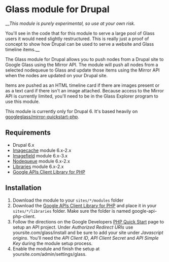Glass module for Drupal
================================
___This module is purely experimental, so use at your own risk._

You'll see in the code that for this module to serve a large pool of Glass users it would need slightly restructured. This is really just a proof of concept to show how Drupal can be used to serve a website and Glass timeline items.__

The Glass module for Drupal allows you to push nodes from a Drupal site to Google Glass using the Mirror API. The module will push all nodes from a selected nodequeue to Glass and update those items using the Mirror API when the nodes are updated on your Drupal site.

Items are pushed as an HTML timeline card if there are images present or as a text card if there isn't an image attached. Because access to the Mirror API is currently limited, you'll need to be in the Glass Explorer program to use this module.

This module is currently only for Drupal 6. It's based heavily on [googleglass/mirror-quickstart-php](https://github.com/googleglass/mirror-quickstart-php).

Requirements
-------------------------
* Drupal 6.x
* [Imagecache](https://drupal.org/project/imagecache) module 6.x-2.x
* [Imagefield](https://drupal.org/project/imagefield) module 6.x-3.x
* [Nodequeue](https://drupal.org/project/nodequeue) module 6.x-2.x
* [Libraries](https://drupal.org/project/libraries) module 6.x-2.x
* [Google APIs Client Library for PHP](https://code.google.com/p/google-api-php-client/)

Installation
-------------------------
1. Download the module to your `sites/*/modules` folder
2. Download the [Google APIs Client Library for PHP](https://code.google.com/p/google-api-php-client/) and place it in your `sites/*/libraries` folder. Make sure the folder is named google-api-php-client.
3. Follow the directions on the Google Developers [PHP Quick Start](https://developers.google.com/glass/quickstart/php) page to setup an API project. Under *Authorized Redirect URIs* use yoursite.com/glass/install and be sure to add your site under *Javascript origins*. You'll need the *API Client ID*, *API Client Secret* and *API Simple Key* during the module setup process.
4. Enable the module and finish the setup at yoursite.com/admin/settings/glass.